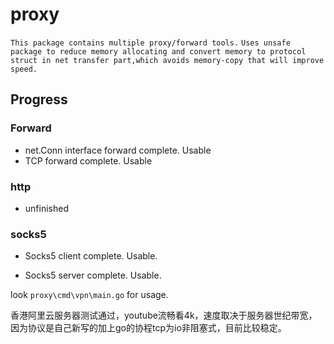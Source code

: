 # proxy
`This package contains multiple proxy/forward tools.`
`Uses unsafe package to reduce memory allocating and convert memory to protocol struct in net transfer part,which avoids memory-copy that will improve speed.`

## Progress

### Forward

- net.Conn interface forward complete. Usable
- TCP forward complete. Usable

### http

- unfinished

### socks5

- Socks5 client complete. Usable.

- Socks5 server complete. Usable.


look `proxy\cmd\vpn\main.go` for usage.  

香港阿里云服务器测试通过，youtube流畅看4k，速度取决于服务器世纪带宽，因为协议是自己新写的加上go的协程tcp为io非阻塞式，目前比较稳定。  
